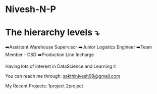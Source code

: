 # Nivesh-N-P

# The hierarchy levels ⤵️

➡️Assistant Warehouse Supervisor
➡️Junior Logistics Engineer
➡️Team Member - CSD
➡️Production Line Incharge

Having lots of interest in DataScience and Learning it

You can reach me through: sakthinivesh99@gmail.com

My Recent Projects:
1project
2project
